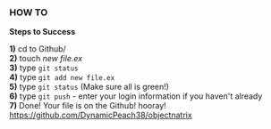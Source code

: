 
### HOW TO
**Steps to Success**

**1)** cd to Github/  
**2)** touch *new file.ex*  
**3)** type `git status`  
**4)** type `git add new file.ex`  
**5)** type `git status` (Make sure all is green!)  
**6)** type `git push` - enter your login information if you haven't already  
**7)** Done! Your file is on the Github! hooray!  
https://github.com/DynamicPeach38/objectnatrix